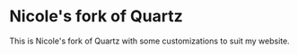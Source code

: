 # Nicole's fork of Quartz

This is Nicole's fork of Quartz with some customizations to suit my website.
